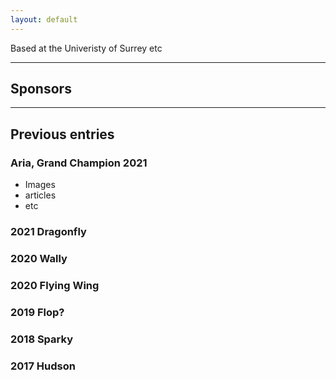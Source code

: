 ```yaml
---
layout: default
---
```


Based at the Univeristy of Surrey etc

* * *

## Sponsors


* * *

## Previous entries

### Aria, Grand Champion 2021

- Images
- articles
- etc

### 2021 Dragonfly


### 2020 Wally


### 2020 Flying Wing


### 2019 Flop?


### 2018 Sparky


### 2017 Hudson

